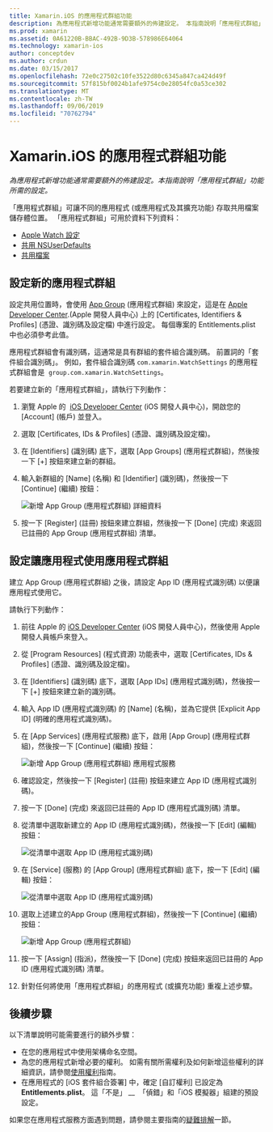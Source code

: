 ```yaml
---
title: Xamarin.iOS 的應用程式群組功能
description: 為應用程式新增功能通常需要額外的佈建設定。 本指南說明「應用程式群組」功能所需的設定。
ms.prod: xamarin
ms.assetid: 0A61220B-BBAC-492B-9D3B-578986E64064
ms.technology: xamarin-ios
author: conceptdev
ms.author: crdun
ms.date: 03/15/2017
ms.openlocfilehash: 72e0c27502c10fe3522d80c6345a847ca424d49f
ms.sourcegitcommit: 57f815bf0024b1afe9754c0e28054fc0a53ce302
ms.translationtype: MT
ms.contentlocale: zh-TW
ms.lasthandoff: 09/06/2019
ms.locfileid: "70762794"
---
```

# <a name="app-group-capabilities-in-xamarinios"></a>Xamarin.iOS 的應用程式群組功能

_為應用程式新增功能通常需要額外的佈建設定。本指南說明「應用程式群組」功能所需的設定。_

「應用程式群組」可讓不同的應用程式 (或應用程式及其擴充功能) 存取共用檔案儲存體位置。 「應用程式群組」可用於資料下列資料：

* [Apple Watch 設定](~/ios/watchos/app-fundamentals/settings.md)
* [共用 NSUserDefaults](~/ios/app-fundamentals/user-defaults.md)
* [共用檔案](~/ios/watchos/app-fundamentals/parent-app.md#files)

## <a name="configure-a-new-app-group"></a>設定新的應用程式群組

設定共用位置時，會使用 [App Group](https://developer.apple.com/library/content/documentation/Miscellaneous/Reference/EntitlementKeyReference/Chapters/EnablingAppSandbox.html#//apple_ref/doc/uid/TP40011195-CH4-SW19) \(應用程式群組\) 來設定，這是在 [Apple Developer Center](https://developer.apple.com/account/).\(Apple 開發人員中心\) 上的 [Certificates, Identifiers & Profiles] \(憑證、識別碼及設定檔\) 中進行設定。 每個專案的 Entitlements.plist 中也必須參考此值。

應用程式群組會有識別碼，這通常是具有群組的套件組合識別碼。 前置詞的「套件組合識別碼」。 例如，套件組合識別碼 `com.xamarin.WatchSettings` 的應用程式群組會是  `group.com.xamarin.WatchSettings`。

若要建立新的「應用程式群組」，請執行下列動作：

1. 瀏覽 Apple 的  [iOS Developer Center](https://developer.apple.com/account/) \(iOS 開發人員中心\)，開啟您的 [Account] \(帳戶\) 並登入。
2. 選取 [Certificates, IDs & Profiles] \(憑證、識別碼及設定檔\)。
3. 在 [Identifiers] \(識別碼\) 底下，選取 [App Groups] \(應用程式群組\)，然後按一下 [+] 按鈕來建立新的群組。
4. 輸入新群組的 [Name] \(名稱\) 和 [Identifier] \(識別碼\)，然後按一下 [Continue] \(繼續\) 按鈕： 
   
    ![新增 App Group (應用程式群組) 詳細資料](app-groups-capabilities-images/image52.png)

5. 按一下 [Register] \(註冊\) 按鈕來建立群組，然後按一下 [Done] \(完成\) 來返回已註冊的 App Group (應用程式群組) 清單。

## <a name="configure-an-app-to-use-app-groups"></a>設定讓應用程式使用應用程式群組

建立 App Group (應用程式群組) 之後，請設定 App ID (應用程式識別碼) 以便讓應用程式使用它。

請執行下列動作：

1. 前往 Apple 的 [iOS Developer Center](https://developer.apple.com/account/) (iOS 開發人員中心)，然後使用 Apple 開發人員帳戶來登入。
2. 從 [Program Resources] \(程式資源\) 功能表中，選取 [Certificates, IDs & Profiles] \(憑證、識別碼及設定檔\)。
3. 在 [Identifiers] \(識別碼\) 底下，選取 [App IDs] \(應用程式識別碼\)，然後按一下 [+] 按鈕來建立新的識別碼。
4. 輸入 App ID (應用程式識別碼) 的 [Name] \(名稱\)，並為它提供 [Explicit App ID] \(明確的應用程式識別碼\)。
5. 在 [App Services] \(應用程式服務\) 底下，啟用 [App Group] \(應用程式群組\)，然後按一下 [Continue] \(繼續\) 按鈕：

    ![新增 App Group (應用程式群組) 應用程式服務](app-groups-capabilities-images/image53.png)

6. 確認設定，然後按一下 [Register] \(註冊\) 按鈕來建立 App ID (應用程式識別碼)。
7. 按一下 [Done] \(完成\) 來返回已註冊的 App ID (應用程式識別碼) 清單。
8. 從清單中選取新建立的 App ID (應用程式識別碼)，然後按一下 [Edit] \(編輯\) 按鈕：

    ![從清單中選取 App ID (應用程式識別碼)](app-groups-capabilities-images/image54.png)

9. 在 [Service] \(服務\) 的 [App Group] \(應用程式群組\) 底下，按一下 [Edit] \(編輯\) 按鈕：

    ![從清單中選取 App ID (應用程式識別碼)](app-groups-capabilities-images/image55.png)

10. 選取上述建立的App Group (應用程式群組)，然後按一下 [Continue] \(繼續\) 按鈕：

    ![新增 App Group (應用程式群組)](app-groups-capabilities-images/image56.png)

11. 按一下 [Assign] \(指派\)，然後按一下 [Done] \(完成\) 按鈕來返回已註冊的 App ID (應用程式識別碼) 清單。
12. 針對任何將使用「應用程式群組」的應用程式 (或擴充功能) 重複上述步驟。

## <a name="next-steps"></a>後續步驟

以下清單說明可能需要進行的額外步驟：

* 在您的應用程式中使用架構命名空間。
* 為您的應用程式新增必要的權利。 如需有關所需權利及如何新增這些權利的詳細資訊，請參閱[使用權利](~/ios/deploy-test/provisioning/entitlements.md)指南。
* 在應用程式的 [iOS 套件組合簽署] 中，確定 [自訂權利] 已設定為 **Entitlements.plist**。 這「不是」 __  「偵錯」和「iOS 模擬器」組建的預設設定。

如果您在應用程式服務方面遇到問題，請參閱主要指南的[疑難排解](~/ios/deploy-test/provisioning/capabilities/index.md)一節。
